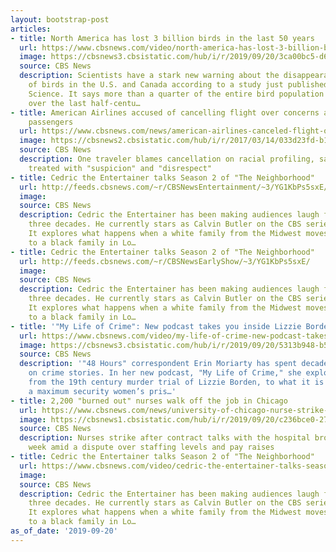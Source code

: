 ```yaml
---
layout: bootstrap-post
articles:
- title: North America has lost 3 billion birds in the last 50 years
  url: https://www.cbsnews.com/video/north-america-has-lost-3-billion-birds-in-the-last-50-years/
  image: https://cbsnews3.cbsistatic.com/hub/i/r/2019/09/20/3ca00bc5-d6f3-41ef-9edd-a67cfa95d5fb/thumbnail/1200x630/77e5f678188ea8467fbfa190938d13db/0920-ctm-birdslost-vigliotti-1937464-640x360.jpg
  source: CBS News
  description: Scientists have a stark new warning about the disappearance of billions
    of birds in the U.S. and Canada according to a study just published in the journal,
    Science. It says more than a quarter of the entire bird population disappeared
    over the last half-centu…
- title: American Airlines accused of cancelling flight over concerns about Muslim
    passengers
  url: https://www.cbsnews.com/news/american-airlines-canceled-flight-over-concerns-about-muslim-passengers/
  image: https://cbsnews2.cbsistatic.com/hub/i/r/2017/03/14/033d23fd-b1ba-4223-9e2a-74090786d692/thumbnail/1200x630g2/42d01d2d3e0a21c8765722fb000afbe9/ap-17073640473297.jpg
  source: CBS News
  description: One traveler blames cancellation on racial profiling, saying he was
    treated with "suspicion" and "disrespect"
- title: Cedric the Entertainer talks Season 2 of "The Neighborhood"
  url: http://feeds.cbsnews.com/~r/CBSNewsEntertainment/~3/YG1KbPs5sxE/
  image: 
  source: CBS News
  description: Cedric the Entertainer has been making audiences laugh for more than
    three decades. He currently stars as Calvin Butler on the CBS series "The Neighborhood."
    It explores what happens when a white family from the Midwest moves next door
    to a black family in Lo…
- title: Cedric the Entertainer talks Season 2 of "The Neighborhood"
  url: http://feeds.cbsnews.com/~r/CBSNewsEarlyShow/~3/YG1KbPs5sxE/
  image: 
  source: CBS News
  description: Cedric the Entertainer has been making audiences laugh for more than
    three decades. He currently stars as Calvin Butler on the CBS series "The Neighborhood."
    It explores what happens when a white family from the Midwest moves next door
    to a black family in Lo…
- title: '"My Life of Crime": New podcast takes you inside Lizzie Borden''s home'
  url: https://www.cbsnews.com/video/my-life-of-crime-new-podcast-takes-you-inside-lizzie-bordens-home/
  image: https://cbsnews3.cbsistatic.com/hub/i/r/2019/09/20/5313b948-b58d-4275-8d15-89440553ce78/thumbnail/1200x630/afec1a8a0c24578fac0b020038afc5bd/0920-ctm-48hcrimepodcast-moriarty-1937435-640x360.jpg
  source: CBS News
  description: '"48 Hours" correspondent Erin Moriarty has spent decades reporting
    on crime stories. In her new podcast, "My Life of Crime," she explores everything
    from the 19th century murder trial of Lizzie Borden, to what it is like inside
    a maximum security women’s pris…'
- title: 2,200 "burned out" nurses walk off the job in Chicago
  url: https://www.cbsnews.com/news/university-of-chicago-nurse-strike-2200-nurses-walk-off-job-today-2019-09-20-live-updates/
  image: https://cbsnews1.cbsistatic.com/hub/i/r/2019/09/20/c236bce0-27a1-46b9-b82e-5d512121de38/thumbnail/1200x630/5452e6136c3b530bb2e57fedbdaae6b2/nurses-strike-1-e1568981023498.jpg
  source: CBS News
  description: Nurses strike after contract talks with the hospital broke down this
    week amid a dispute over staffing levels and pay raises
- title: Cedric the Entertainer talks Season 2 of "The Neighborhood"
  url: https://www.cbsnews.com/video/cedric-the-entertainer-talks-season-2-of-the-neighborhood/
  image: 
  source: CBS News
  description: Cedric the Entertainer has been making audiences laugh for more than
    three decades. He currently stars as Calvin Butler on the CBS series "The Neighborhood."
    It explores what happens when a white family from the Midwest moves next door
    to a black family in Lo…
as_of_date: '2019-09-20'
---
```



